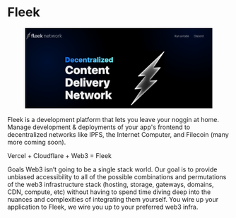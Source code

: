 # Fleek

<figure><img src="../../.gitbook/assets/image (1) (3).png" alt=""><figcaption></figcaption></figure>

Fleek is a development platform that lets you leave your noggin at home. Manage development & deployments of your app's frontend to decentralized networks like IPFS, the Internet Computer, and Filecoin (many more coming soon).

Vercel + Cloudflare + Web3 = Fleek

Goals Web3 isn’t going to be a single stack world. Our goal is to provide unbiased accessibility to all of the possible combinations and permutations of the web3 infrastructure stack (hosting, storage, gateways, domains, CDN, compute, etc) without having to spend time diving deep into the nuances and complexities of integrating them yourself. You wire up your application to Fleek, we wire you up to your preferred web3 infra.

